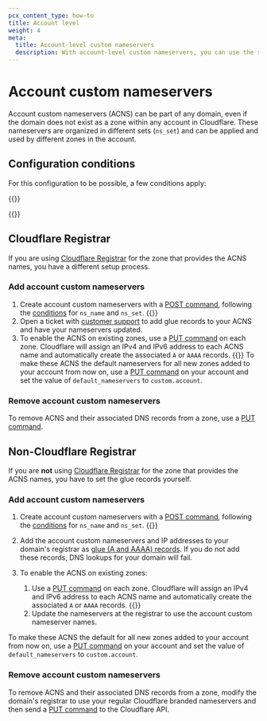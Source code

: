 ```yaml
---
pcx_content_type: how-to
title: Account level
weight: 4
meta:
  title: Account-level custom nameservers
  description: With account-level custom nameservers, you can use the same custom nameservers for different zones in the account. The domain that provides the nameservers names does not have to exist as a zone within any account in Cloudflare.
---
```


# Account custom nameservers

Account custom nameservers (ACNS) can be part of any domain, even if the domain does not exist as a zone within any account in Cloudflare. These nameservers are organized in different sets (`ns_set`) and can be applied and used by different zones in the account.

## Configuration conditions

For this configuration to be possible, a few conditions apply:

{{<render file="_acns-tcns-conditions.md" withParameters="account;;you;;You" >}}

{{<render file="_acns-tcns-byoip.md" withParameters="Account;;account" >}}

## Cloudflare Registrar

If you are using [Cloudflare Registrar](/registrar/) for the zone that provides the ACNS names, you have a different setup process.

### Add account custom nameservers

1. Create account custom nameservers with a [POST command](/api/operations/account-level-custom-nameservers-add-account-custom-nameserver), following the [conditions](#configuration-conditions) for `ns_name` and `ns_set`.
{{<render file="_ns-set-omission-callout.md">}}
2. Open a ticket with [customer support](https://support.cloudflare.com/hc/articles/200172476) to add glue records to your ACNS and have your nameservers updated.
3. To enable the ACNS on existing zones, use a [PUT command](/api/operations/account-level-custom-nameservers-usage-for-a-zone-set-account-custom-nameserver-related-zone-metadata) on each zone. Cloudflare will assign an IPv4 and IPv6 address to each ACNS name and automatically create the associated `A` or `AAAA` records.
{{<render file="_ns-set-omission-callout.md">}}
To make these ACNS the default nameservers for all new zones added to your account from now on, use a [PUT command](/api/operations/accounts-update-account) on your account and set the value of `default_nameservers` to `custom.account`.

### Remove account custom nameservers

To remove ACNS and their associated DNS records from a zone, use a [PUT command](/api/operations/account-level-custom-nameservers-usage-for-a-zone-set-account-custom-nameserver-related-zone-metadata).

## Non-Cloudflare Registrar

If you are **not** using [Cloudflare Registrar](/registrar/) for the zone that provides the ACNS names, you have to set the glue records yourself.

### Add account custom nameservers

1. Create account custom nameservers with a [POST command](/api/operations/account-level-custom-nameservers-add-account-custom-nameserver), following the [conditions](#configuration-conditions) for `ns_name` and `ns_set`.
{{<render file="_ns-set-omission-callout.md">}}
2. Add the account custom nameservers and IP addresses to your domain's registrar as [glue (A and AAAA) records](https://www.ietf.org/rfc/rfc1912.txt). If you do not add these records, DNS lookups for your domain will fail.
3. To enable the ACNS on existing zones:

    1.  Use a [PUT command](/api/operations/account-level-custom-nameservers-usage-for-a-zone-set-account-custom-nameserver-related-zone-metadata) on each zone. Cloudflare will assign an IPv4 and IPv6 address to each ACNS name and automatically create the associated `A` or `AAAA` records.
    {{<render file="_ns-set-omission-callout.md">}}
    2.  Update the nameservers at the registrar to use the account custom nameserver names.

To make these ACNS the default for all new zones added to your account from now on, use a [PUT command](/api/operations/accounts-update-account) on your account and set the value of `default_nameservers` to `custom.account`.

### Remove account custom nameservers

To remove ACNS and their associated DNS records from a zone, modify the domain's registrar to use your regular Cloudflare branded nameservers and then send a [PUT command](/api/operations/account-level-custom-nameservers-usage-for-a-zone-set-account-custom-nameserver-related-zone-metadata) to the Cloudflare API.